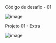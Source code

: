Código de desafio - 01

![image](https://github.com/LucasRomani/projeto-01-rocketseat/assets/108637297/7a00e108-8320-4c05-bdc8-97a5c6ef178f)


Projeto 01 - Extra

![image](https://github.com/LucasRomani/projeto-01-rocketseat/assets/108637297/f51c1cd1-d029-4d23-b29c-4fbb0f674f97)

